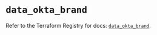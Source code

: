 # `data_okta_brand`

Refer to the Terraform Registry for docs: [`data_okta_brand`](https://registry.terraform.io/providers/okta/okta/4.10.0/docs/data-sources/brand).
